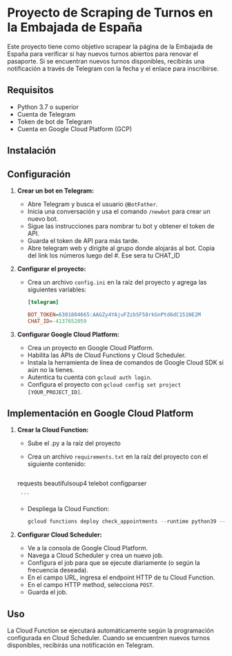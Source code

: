 # Proyecto de Scraping de Turnos en la Embajada de España

Este proyecto tiene como objetivo scrapear la página de la Embajada de España para verificar si hay nuevos turnos abiertos para renovar el pasaporte. Si se encuentran nuevos turnos disponibles, recibirás una notificación a través de Telegram con la fecha y el enlace para inscribirse.

## Requisitos

- Python 3.7 o superior
- Cuenta de Telegram
- Token de bot de Telegram
- Cuenta en Google Cloud Platform (GCP)

## Instalación
    
## Configuración

1. **Crear un bot en Telegram:**

    - Abre Telegram y busca el usuario `@BotFather`.
    - Inicia una conversación y usa el comando `/newbot` para crear un nuevo bot.
    - Sigue las instrucciones para nombrar tu bot y obtener el token de API.
    - Guarda el token de API para más tarde.
    - Abre telegram web y dirigite al grupo donde alojarás al bot. Copia del link los números luego del #. Ese sera tu CHAT_ID

2. **Configurar el proyecto:**

    - Crea un archivo `config.ini` en la raíz del proyecto y agrega las siguientes variables:

        ```ini
      [telegram]

      BOT_TOKEN=6301804665:AAGZy4YAjuFZzbSF58rkGnPtd6dC151NE2M
      CHAT_ID=-4137652059
        ```

3. **Configurar Google Cloud Platform:**

    - Crea un proyecto en Google Cloud Platform.
    - Habilita las APIs de Cloud Functions y Cloud Scheduler.
    - Instala la herramienta de línea de comandos de Google Cloud SDK si aún no la tienes.
    - Autentica tu cuenta con `gcloud auth login`.
    - Configura el proyecto con `gcloud config set project [YOUR_PROJECT_ID]`.

## Implementación en Google Cloud Platform

1. **Crear la Cloud Function:**

    - Sube el .py a la raíz del proyecto

    - Crea un archivo `requirements.txt` en la raíz del proyecto con el siguiente contenido:

        ```plaintext
    requests
    beautifulsoup4
    telebot
    configparser

        ```

    - Despliega la Cloud Function:

        ```powershell
        gcloud functions deploy check_appointments --runtime python39 --trigger-http --allow-unauthenticated
        ```

2. **Configurar Cloud Scheduler:**

    - Ve a la consola de Google Cloud Platform.
    - Navega a Cloud Scheduler y crea un nuevo job.
    - Configura el job para que se ejecute diariamente (o según la frecuencia deseada).
    - En el campo URL, ingresa el endpoint HTTP de tu Cloud Function.
    - En el campo HTTP method, selecciona `POST`.
    - Guarda el job.

## Uso

La Cloud Function se ejecutará automáticamente según la programación configurada en Cloud Scheduler. Cuando se encuentren nuevos turnos disponibles, recibirás una notificación en Telegram.
